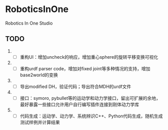 # RoboticsInOne
Robotics In One Studio

## TODO
1. - [ ] 重构UI：增加uncheck的响应，增加重心sphere的旋转平移变换可视化
2. - [ ] 重构urdf parser code，增加对fixed joint等多种情况的支持，增加base2world的变换
3. - [ ] 导出modified DH，验证代码；导出符合MDH的urdf文件
4. - [ ] 接口：symoro, pybullet等的运动学和动力学接口，留出可扩展的余地，最好暴露一些接口允许用户自行编写插件连接到刚体动力学库
5. - [ ] 代码生成：运动学、动力学、系统辨识C++、Python代码生成，随机生成测试样例并计算结果
